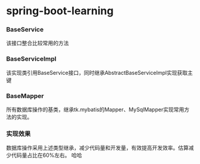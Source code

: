 # spring-boot-learning
### BaseService
该接口整合比较常用的方法

### BaseServiceImpl
该实现类引用BaseService接口，同时继承AbstractBaseServiceImpl实现获取主键

### BaseMapper
所有数据库操作的基类，继承tk.mybatis的Mapper、MySqlMapper实现常用方法的实现。

### 实现效果
数据库操作采用上述类型继承，减少代码量和开发量，有效提高开发效率。估算减少代码量占比在60%左右。
哈哈
